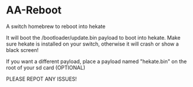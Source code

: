 # AA-Reboot
A switch homebrew to reboot into hekate

It will boot the /bootloader/update.bin payload to boot into hekate.
Make sure hekate is installed on your switch, otherwise it will crash or show a black screen!

If you want a different payload, place a payload named "hekate.bin" on the root of your sd card (OPTIONAL)

PLEASE REPOT ANY ISSUES!
